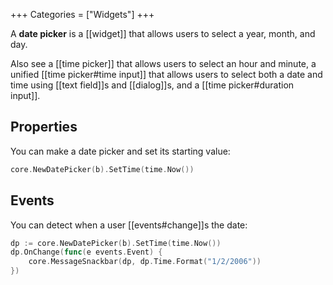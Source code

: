 +++
Categories = ["Widgets"]
+++

A **date picker** is a [[widget]] that allows users to select a year, month, and day.

Also see a [[time picker]] that allows users to select an hour and minute, a unified [[time picker#time input]] that allows users to select both a date and time using [[text field]]s and [[dialog]]s, and a [[time picker#duration input]].

## Properties

You can make a date picker and set its starting value:

```Go
core.NewDatePicker(b).SetTime(time.Now())
```

## Events

You can detect when a user [[events#change]]s the date:

```Go
dp := core.NewDatePicker(b).SetTime(time.Now())
dp.OnChange(func(e events.Event) {
    core.MessageSnackbar(dp, dp.Time.Format("1/2/2006"))
})
```
